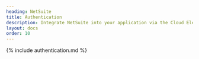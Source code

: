 ```yaml
---
heading: NetSuite
title: Authentication
description: Integrate NetSuite into your application via the Cloud Elements APIs.
layout: docs
order: 10
---
```


{% include authentication.md %}
